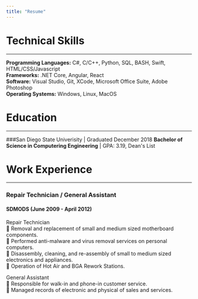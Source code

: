 ```yaml
---
title: "Resume"
---
```


# Technical Skills
---
**Programming Languages:** C#, C/C++, Python, SQL, BASH, Swift, HTML/CSS/Javascript<br/>
**Frameworks:** .NET Core, Angular, React <br/>
**Software:** Visual Studio, Git, XCode, Microsoft Office Suite, Adobe Photoshop <br/>
**Operating Systems:** Windows, Linux, MacOS <br/>

# Education
---
###San Diego State Univerisity | Graduated December 2018
**Bachelor of Science in Computering Engineering** | GPA: 3.19, Dean's List<br/>

# Work Experience
---
### Repair Technician / General Assistant
#### SDMODS (June 2009 - April 2012)
Repair Technician <br/>
 Removal and replacement of small and medium sized motherboard components.<br/>
 Performed anti-malware and virus removal services on personal computers.<br/>
 Disassembly, cleaning, and re-assembly of small to medium sized electronics and appliances.<br/>
 Operation of Hot Air and BGA Rework Stations.<br/>

General Assistant<br/>
 Responsible for walk-in and phone-in customer service.<br/>
 Managed records of electronic and physical of sales and services.<br/>


